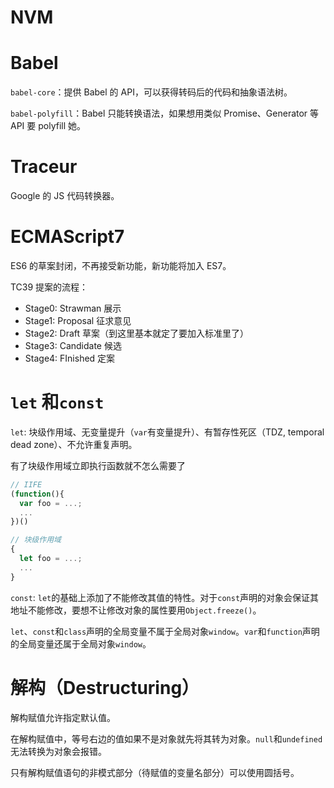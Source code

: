 # NVM

# Babel

`babel-core`：提供 Babel 的 API，可以获得转码后的代码和抽象语法树。

`babel-polyfill`：Babel 只能转换语法，如果想用类似 Promise、Generator 等 API 要 polyfill 她。

# Traceur

Google 的 JS 代码转换器。

# ECMAScript7

ES6 的草案封闭，不再接受新功能，新功能将加入 ES7。

TC39 提案的流程：

-   Stage0: Strawman 展示
-   Stage1: Proposal 征求意见
-   Stage2: Draft 草案（到这里基本就定了要加入标准里了）
-   Stage3: Candidate 候选
-   Stage4: FInished 定案

# `let` 和`const`

`let`: 块级作用域、无变量提升（`var`有变量提升）、有暂存性死区（TDZ, temporal dead zone）、不允许重复声明。

有了块级作用域立即执行函数就不怎么需要了

```js
// IIFE
(function(){
  var foo = ...;
  ...
})()

// 块级作用域
{
  let foo = ...;
  ...
}
```

`const`: `let`的基础上添加了不能修改其值的特性。对于`const`声明的对象会保证其地址不能修改，要想不让修改对象的属性要用`Object.freeze()`。

`let`、`const`和`class`声明的全局变量不属于全局对象`window`。`var`和`function`声明的全局变量还属于全局对象`window`。

# 解构（Destructuring）

解构赋值允许指定默认值。

在解构赋值中，等号右边的值如果不是对象就先将其转为对象。`null`和`undefined`无法转换为对象会报错。

只有解构赋值语句的非模式部分（待赋值的变量名部分）可以使用圆括号。
